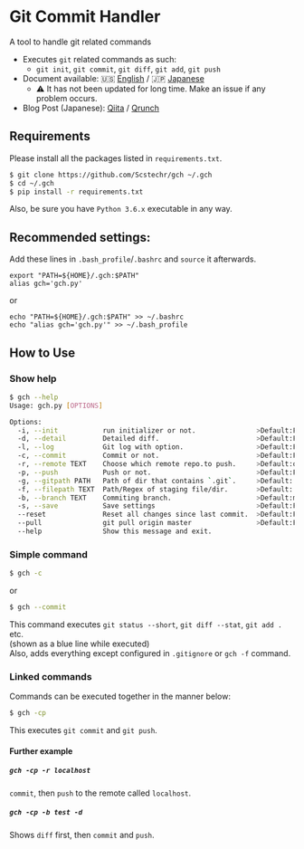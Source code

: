# Git Commit Handler
A tool to handle git related commands

- Executes `git` related commands as such:
	- `git init`, `git commit`, `git diff`, `git add`, `git push`
- Document available: :us: [English](doc/gch_doc_en.md) / :jp: [Japanese](doc/gch_doc_jp.md)
	- :warning: It has not been updated for long time. Make an issue if any problem occurs.
- Blog Post (Japanese): [Qiita](https://qiita.com/Scstechr/items/53e3e326c4caa6dc2307) / [Qrunch](https://scstechr.qrunch.io/entries/Jmdclx72XYk2F5Pa)

## Requirements
Please install all the packages listed in `requirements.txt`.

```bash
$ git clone https://github.com/Scstechr/gch ~/.gch
$ cd ~/.gch
$ pip install -r requirements.txt
```
Also, be sure you have `Python 3.6.x` executable in any way.

## Recommended settings:
Add these lines in `.bash_profile`/`.bashrc` and `source` it afterwards.

```bash:.bash_profile
export "PATH=${HOME}/.gch:$PATH"
alias gch='gch.py'
```

or

```bash:add
echo "PATH=${HOME}/.gch:$PATH" >> ~/.bashrc
echo "alias gch='gch.py'" >> ~/.bash_profile
```

## How to Use

### Show help

```bash
$ gch --help
Usage: gch.py [OPTIONS]

Options:
  -i, --init           run initializer or not.               >Default:False
  -d, --detail         Detailed diff.                        >Default:False
  -l, --log            Git log with option.                  >Default:False
  -c, --commit         Commit or not.                        >Default:False
  -r, --remote TEXT    Choose which remote repo.to push.     >Default:origin
  -p, --push           Push or not.                          >Default:False
  -g, --gitpath PATH   Path of dir that contains `.git`.     >Default:.
  -f, --filepath TEXT  Path/Regex of staging file/dir.       >Default:.
  -b, --branch TEXT    Commiting branch.                     >Default:master
  -s, --save           Save settings                         >Default:False
  --reset              Reset all changes since last commit.  >Default:False
  --pull               git pull origin master                >Default:False
  --help               Show this message and exit.
```
### Simple command

```bash
$ gch -c
```

or 

```bash
$ gch --commit
```

This command executes `git status --short`, `git diff --stat`, `git add .` etc.  
(shown as a blue line while executed)  
Also, adds everything except configured in `.gitignore` or `gch -f` command.  

### Linked commands

Commands can be executed together in the manner below:

```bash
$ gch -cp
```

This executes `git commit` and `git push`.

#### Further example

##### `gch -cp -r localhost`
`commit`, then `push` to the remote called `localhost`.
##### `gch -cp -b test -d`
Shows `diff` first, then `commit` and `push`.




